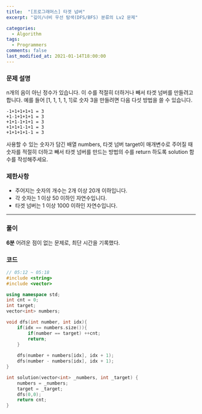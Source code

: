 ```yaml
---
title:  "[프로그래머스] 타겟 넘버"
excerpt: "깊이/너비 우선 탐색(DFS/BFS) 분류의 Lv2 문제"

categories:
  - Algorithm
tags:
  - Programmers
comments: false
last_modified_at: 2021-01-14T18:00:00
---
```

### 문제 설명
n개의 음이 아닌 정수가 있습니다. 이 수를 적절히 더하거나 빼서 타겟 넘버를 만들려고 합니다. 예를 들어 [1, 1, 1, 1, 1]로 숫자 3을 만들려면 다음 다섯 방법을 쓸 수 있습니다.

```
-1+1+1+1+1 = 3
+1-1+1+1+1 = 3
+1+1-1+1+1 = 3
+1+1+1-1+1 = 3
+1+1+1+1-1 = 3
```

사용할 수 있는 숫자가 담긴 배열 numbers, 타겟 넘버 target이 매개변수로 주어질 때 숫자를 적절히 더하고 빼서 타겟 넘버를 만드는 방법의 수를 return 하도록 solution 함수를 작성해주세요.

### 제한사항
- 주어지는 숫자의 개수는 2개 이상 20개 이하입니다.
- 각 숫자는 1 이상 50 이하인 자연수입니다.
- 타겟 넘버는 1 이상 1000 이하인 자연수입니다.

---
### 풀이
**6분**
어려운 점이 없는 문제로, 최단 시간을 기록했다.

### 코드
```c++
// 05:12 ~ 05:18
#include <string>
#include <vector>

using namespace std;
int cnt = 0;
int target;
vector<int> numbers;

void dfs(int number, int idx){
    if(idx == numbers.size()){
        if(number == target) ++cnt;
        return;
    }
    
    dfs(number + numbers[idx], idx + 1);
    dfs(number - numbers[idx], idx + 1);
}

int solution(vector<int> _numbers, int _target) {
    numbers = _numbers;
    target = _target;
    dfs(0,0);
    return cnt;
}
```